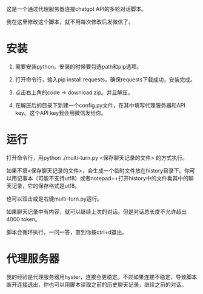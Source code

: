 这是一个通过代理服务器连接chatgpt API的多轮对话脚本。

我在这里修改这个脚本，就不用每次修改后发微信了。

# 安装

1. 需要安装python。安装的时候要勾选path和pip选项。

2. 打开命令行，输入pip install requests。确保requests下载成功，安装完成。

3. 点击右上角的code -> download zip。并且解压。

4. 在解压后的目录下新建一个config.py文件，在其中填写代理服务器和API key。这个API key我会用微信发给你。

# 运行

打开命令行，用python ./multi-turn.py <保存聊天记录的文件> 的方式执行。

如果不填<保存聊天记录的文件>，会生成一个临时文件放在history目录下。你可以用记事本（可能不支持utf8）或者notepad++打开history中的文件看其中的聊天记录，它的保存格式是utf8。

也可以双击或是右键multi-turn.py运行。

如果聊天记录中有内容，就可以继续上次的对话。但是对话总长度不允许超出4000 token。

脚本会循环执行，一问一答，直到你按ctrl+d退出。

# 代理服务器

我的经验是代理服务器用hyster，连接会更稳定。不过如果连接不稳定，导致脚本断开连接退出，你也可以用脚本读取之前的历史聊天记录，继续之前的对话。
